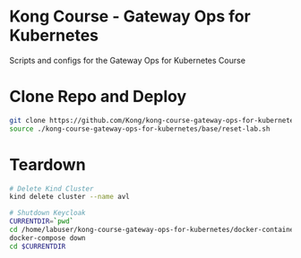 # Kong Course - Gateway Ops for Kubernetes
Scripts and configs for the Gateway Ops for Kubernetes Course

# Clone Repo and Deploy
```bash
git clone https://github.com/Kong/kong-course-gateway-ops-for-kubernetes.git
source ./kong-course-gateway-ops-for-kubernetes/base/reset-lab.sh
```

# Teardown
```bash
# Delete Kind Cluster
kind delete cluster --name avl

# Shutdown Keycloak
CURRENTDIR=`pwd`
cd /home/labuser/kong-course-gateway-ops-for-kubernetes/docker-containers
docker-compose down
cd $CURRENTDIR
```
